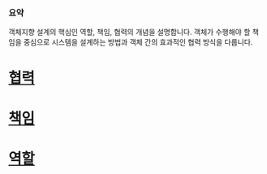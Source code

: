 ### 요약

객체지향 설계의 핵심인 역할, 책임, 협력의 개념을 설명합니다. 객체가 수행해야 할 책임을 중심으로 시스템을 설계하는 방법과 객체 간의 효과적인 협력 방식을 다룹니다.
# [협력](OOP%20>%20협력.md)
# [책임](OOP%20>%20책임.md)
# [역할](OOP%20>%20역할.md)

